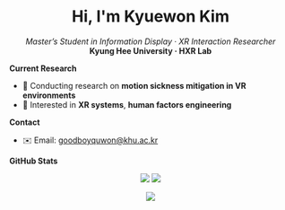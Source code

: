 <h1 align="center">Hi, I'm Kyuewon Kim</h1>
<p align="center">
  <em>Master’s Student in Information Display · XR Interaction Researcher</em><br>
  <strong>Kyung Hee University · HXR Lab</strong>
</p>
  
**Current Research**
- 🔬 Conducting research on **motion sickness mitigation in VR environments**
- 🧠 Interested in **XR systems**, **human factors engineering**  


**Contact**
- ✉️ Email: goodboyquwon@khu.ac.kr


**GitHub Stats**  

<p align="center">
  <img src="https://github-readme-stats.vercel.app/api?username=kyuewon&show_icons=true&theme=graywhite&hide_border=true&hide_title=true" />
  <img src="https://github-readme-stats.vercel.app/api/top-langs/?username=kyuewon&layout=compact&theme=graywhite&hide_border=true" />
</p>

<p align="center">
  <img src="https://github-readme-streak-stats.herokuapp.com/?user=kyuewon&theme=default&hide_border=true&date_format=M%20j%5B%2C%20Y%5D" />
</p>
